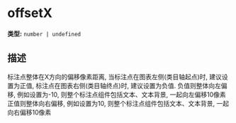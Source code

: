# offsetX

**类型:** `number | undefined`

## 描述
标注点整体在X方向的偏移像素距离, 当标注点在图表左侧(类目轴起点)时, 建议设置为正值, 标注点在图表右侧(类目轴终点)时, 建议设置为负值.
负值则整体向左偏移, 例如设置为-10, 则整个标注点组件包括文本、文本背景, 一起向左偏移10像素
正值则整体向右偏移, 例如设置为10, 则整个标注点组件包括文本、文本背景, 一起向右偏移10像素